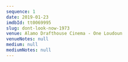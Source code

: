 ```yaml
---
sequence: 1
date: 2019-01-23
imdbId: tt0069995
slug: dont-look-now-1973
venue: Alamo Drafthouse Cinema - One Loudoun
venueNotes: null
medium: null
mediumNotes: null
---
```


